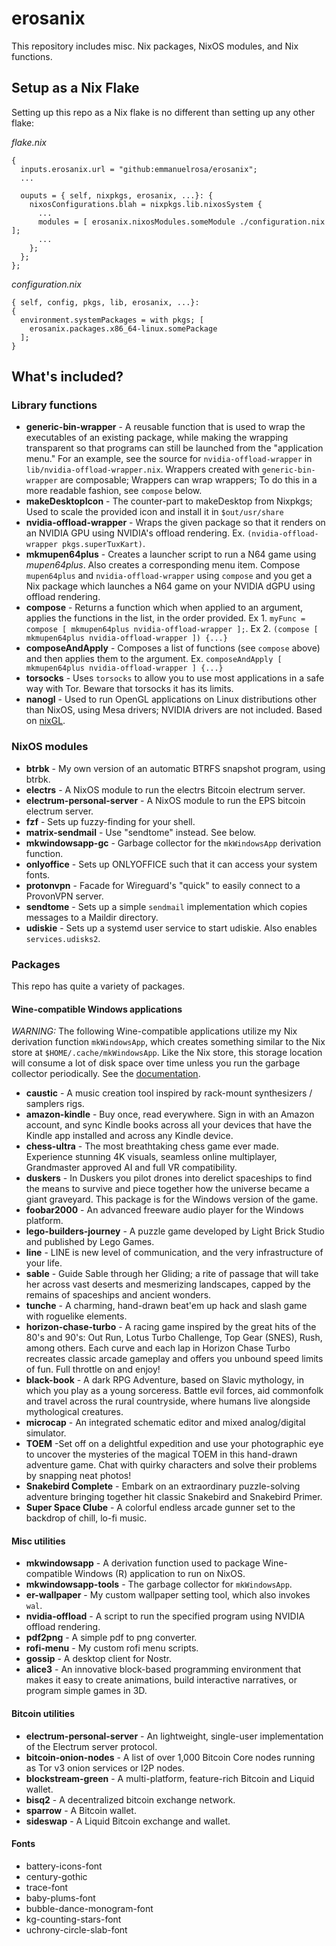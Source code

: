 # erosanix
 
This repository includes misc. Nix packages, NixOS modules, and Nix functions.

## Setup as a Nix Flake

Setting up this repo as a Nix flake is no different than setting up any other flake:

*flake.nix*
```
{
  inputs.erosanix.url = "github:emmanuelrosa/erosanix";
  ...

  ouputs = { self, nixpkgs, erosanix, ...}: {
    nixosConfigurations.blah = nixpkgs.lib.nixosSystem {
      ...
      modules = [ erosanix.nixosModules.someModule ./configuration.nix ];
      ... 
    };
  };
};
```

*configuration.nix*
```
{ self, config, pkgs, lib, erosanix, ...}:
{
  environment.systemPackages = with pkgs; [
    erosanix.packages.x86_64-linux.somePackage
  ];
}
```

## What's included?

### Library functions

- **generic-bin-wrapper** - A reusable function that is used to wrap the executables of an existing package, while making the wrapping transparent so that programs can still be launched from the "application menu." For an example, see the source for `nvidia-offload-wrapper` in `lib/nvidia-offload-wrapper.nix`. Wrappers created with `generic-bin-wrapper` are composable; Wrappers can wrap wrappers; To do this in a more readable fashion, see `compose` below.
- **makeDesktopIcon** - The counter-part to makeDesktop from Nixpkgs; Used to scale the provided icon and install it in `$out/usr/share`
- **nvidia-offload-wrapper** - Wraps the given package so that it renders on an NVIDIA GPU using NVIDIA's offload rendering. Ex. `(nvidia-offload-wrapper pkgs.superTuxKart)`.
- **mkmupen64plus** - Creates a launcher script to run a N64 game using *mupen64plus*. Also creates a corresponding menu item. Compose `mupen64plus` and `nvidia-offload-wrapper` using `compose` and you get a Nix package which launches a N64 game on your NVIDIA dGPU using offload rendering.
- **compose** - Returns a function which when applied to an argument, applies the functions in the list, in the order provided. Ex 1. `myFunc = compose [ mkmupen64plus nvidia-offload-wrapper ];`. Ex 2. `(compose [ mkmupen64plus nvidia-offload-wrapper ]) {...}`
- **composeAndApply** - Composes a list of functions (see `compose` above) and then applies them to the argument. Ex. `composeAndApply [ mkmupen64plus nvidia-offload-wrapper ] {...}`
- **torsocks** - Uses `torsocks` to allow you to use most applications in a safe way with Tor. Beware that torsocks it has its limits.
- **nanogl** - Used to run OpenGL applications on Linux distributions other than NixOS, using Mesa drivers; NVIDIA drivers are not included. Based on [nixGL](https://github.com/nix-community/nixGL).

### NixOS modules

- **btrbk** - My own version of an automatic BTRFS snapshot program, using btrbk.
- **electrs** - A NixOS module to run the electrs Bitcoin electrum server.
- **electrum-personal-server** - A NixOS module to run the EPS bitcoin electrum server.
- **fzf** - Sets up fuzzy-finding for your shell.
- **matrix-sendmail** - Use "sendtome" instead. See below.
- **mkwindowsapp-gc** - Garbage collector for the `mkWindowsApp` derivation function.
- **onlyoffice** - Sets up ONLYOFFICE such that it can access your system fonts. 
- **protonvpn** - Facade for Wireguard's "quick" to easily connect to a ProvonVPN server.
- **sendtome** - Sets up a simple `sendmail` implementation which copies messages to a Maildir directory.
- **udiskie** - Sets up a systemd user service to start udiskie. Also enables `services.udisks2`.

### Packages

This repo has quite a variety of packages.

#### Wine-compatible Windows applications 

*WARNING:* The following Wine-compatible applications utilize my Nix derivation function `mkWindowsApp`, which creates something similar to the Nix store at `$HOME/.cache/mkWindowsApp`. Like the Nix store, this storage location will consume a lot of disk space over time unless you run the garbage collector periodically. See the [documentation](pkgs/mkwindowsapp/).

- **caustic** - A music creation tool inspired by rack-mount synthesizers / samplers rigs.
- **amazon-kindle** - Buy once, read everywhere. Sign in with an Amazon account, and sync Kindle books across all your devices that have the Kindle app installed and across any Kindle device.
- **chess-ultra** - The most breathtaking chess game ever made. Experience stunning 4K visuals, seamless online multiplayer, Grandmaster approved AI and full VR compatibility.
- **duskers** - In Duskers you pilot drones into derelict spaceships to find the means to survive and piece together how the universe became a giant graveyard. This package is for the Windows version of the game.
- **foobar2000** - An advanced freeware audio player for the Windows platform.
- **lego-builders-journey** - A puzzle game developed by Light Brick Studio and published by Lego Games.
- **line** - LINE is new level of communication, and the very infrastructure of your life.
- **sable** - Guide Sable through her Gliding; a rite of passage that will take her across vast deserts and mesmerizing landscapes, capped by the remains of spaceships and ancient wonders.
- **tunche** - A charming, hand-drawn beat'em up hack and slash game with roguelike elements.
- **horizon-chase-turbo** - A racing game inspired by the great hits of the 80's and 90's: Out Run, Lotus Turbo Challenge, Top Gear (SNES), Rush, among others. Each curve and each lap in Horizon Chase Turbo recreates classic arcade gameplay and offers you unbound speed limits of fun. Full throttle on and enjoy!
- **black-book** - A dark RPG Adventure, based on Slavic mythology, in which you play as a young sorceress. Battle evil forces, aid commonfolk and travel across the rural countryside, where humans live alongside mythological creatures.
- **microcap** - An integrated schematic editor and mixed analog/digital simulator.
- **TOEM** -Set off on a delightful expedition and use your photographic eye to uncover the mysteries of the magical TOEM in this hand-drawn adventure game. Chat with quirky characters and solve their problems by snapping neat photos! 
- **Snakebird Complete** - Embark on an extraordinary puzzle-solving adventure bringing together hit classic Snakebird and Snakebird Primer.
- **Super Space Clube** - A colorful endless arcade gunner set to the backdrop of chill, lo-fi music.

#### Misc utilities
  
- **mkwindowsapp** - A derivation function used to package Wine-compatible Windows (R) application to run on NixOS.
- **mkwindowsapp-tools** - The garbage collector for `mkWindowsApp`.
- **er-wallpaper** - My custom wallpaper setting tool, which also invokes `wal`.
- **nvidia-offload** - A script to run the specified program using NVIDIA offload rendering.
- **pdf2png** - A simple pdf to png converter.
- **rofi-menu** - My custom rofi menu scripts.
- **gossip** - A desktop client for Nostr.
- **alice3** - An innovative block-based programming environment that makes it easy to create animations, build interactive narratives, or program simple games in 3D.

#### Bitcoin utilities
  
- **electrum-personal-server** - An lightweight, single-user implementation of the Electrum server protocol.
- **bitcoin-onion-nodes** - A list of over 1,000 Bitcoin Core nodes running as Tor v3 onion services or I2P nodes.
- **blockstream-green** - A multi-platform, feature-rich Bitcoin and Liquid wallet.
- **bisq2** - A decentralized bitcoin exchange network.
- **sparrow** - A Bitcoin wallet. 
- **sideswap** - A Liquid Bitcoin exchange and wallet.

#### Fonts

- battery-icons-font
- century-gothic
- trace-font
- baby-plums-font
- bubble-dance-monogram-font
- kg-counting-stars-font
- uchrony-circle-slab-font
